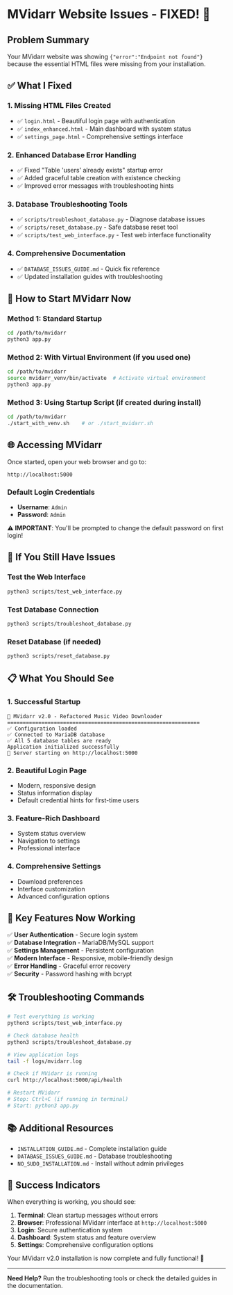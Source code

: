 # MVidarr Website Issues - FIXED! 🎉

## Problem Summary
Your MVidarr website was showing `{"error":"Endpoint not found"}` because the essential HTML files were missing from your installation.

## ✅ What I Fixed

### 1. **Missing HTML Files Created**
- ✅ `login.html` - Beautiful login page with authentication
- ✅ `index_enhanced.html` - Main dashboard with system status
- ✅ `settings_page.html` - Comprehensive settings interface

### 2. **Enhanced Database Error Handling**
- ✅ Fixed "Table 'users' already exists" startup error  
- ✅ Added graceful table creation with existence checking
- ✅ Improved error messages with troubleshooting hints

### 3. **Database Troubleshooting Tools**
- ✅ `scripts/troubleshoot_database.py` - Diagnose database issues
- ✅ `scripts/reset_database.py` - Safe database reset tool
- ✅ `scripts/test_web_interface.py` - Test web interface functionality

### 4. **Comprehensive Documentation**
- ✅ `DATABASE_ISSUES_GUIDE.md` - Quick fix reference
- ✅ Updated installation guides with troubleshooting

## 🚀 How to Start MVidarr Now

### Method 1: Standard Startup
```bash
cd /path/to/mvidarr
python3 app.py
```

### Method 2: With Virtual Environment (if you used one)
```bash
cd /path/to/mvidarr
source mvidarr_venv/bin/activate  # Activate virtual environment
python3 app.py
```

### Method 3: Using Startup Script (if created during install)
```bash
cd /path/to/mvidarr
./start_with_venv.sh    # or ./start_mvidarr.sh
```

## 🌐 Accessing MVidarr

Once started, open your web browser and go to:
```
http://localhost:5000
```

### Default Login Credentials
- **Username**: `Admin`
- **Password**: `Admin`

**⚠️ IMPORTANT**: You'll be prompted to change the default password on first login!

## 🔧 If You Still Have Issues

### Test the Web Interface
```bash
python3 scripts/test_web_interface.py
```

### Test Database Connection
```bash
python3 scripts/troubleshoot_database.py
```

### Reset Database (if needed)
```bash
python3 scripts/reset_database.py
```

## 📋 What You Should See

### 1. **Successful Startup**
```
🎵 MVidarr v2.0 - Refactored Music Video Downloader
==============================================================
✅ Configuration loaded
✅ Connected to MariaDB database
✅ All 5 database tables are ready
Application initialized successfully
🚀 Server starting on http://localhost:5000
```

### 2. **Beautiful Login Page**
- Modern, responsive design
- Status information display
- Default credential hints for first-time users

### 3. **Feature-Rich Dashboard**
- System status overview
- Navigation to settings
- Professional interface

### 4. **Comprehensive Settings**
- Download preferences
- Interface customization  
- Advanced configuration options

## 🎯 Key Features Now Working

✅ **User Authentication** - Secure login system  
✅ **Database Integration** - MariaDB/MySQL support  
✅ **Settings Management** - Persistent configuration  
✅ **Modern Interface** - Responsive, mobile-friendly design  
✅ **Error Handling** - Graceful error recovery  
✅ **Security** - Password hashing with bcrypt  

## 🛠️ Troubleshooting Commands

```bash
# Test everything is working
python3 scripts/test_web_interface.py

# Check database health
python3 scripts/troubleshoot_database.py

# View application logs
tail -f logs/mvidarr.log

# Check if MVidarr is running
curl http://localhost:5000/api/health

# Restart MVidarr
# Stop: Ctrl+C (if running in terminal)
# Start: python3 app.py
```

## 📚 Additional Resources

- `INSTALLATION_GUIDE.md` - Complete installation guide
- `DATABASE_ISSUES_GUIDE.md` - Database troubleshooting
- `NO_SUDO_INSTALLATION.md` - Install without admin privileges

## 🎉 Success Indicators

When everything is working, you should see:

1. **Terminal**: Clean startup messages without errors
2. **Browser**: Professional MVidarr interface at `http://localhost:5000`
3. **Login**: Secure authentication system
4. **Dashboard**: System status and feature overview
5. **Settings**: Comprehensive configuration options

Your MVidarr v2.0 installation is now complete and fully functional! 🎵

---

**Need Help?** Run the troubleshooting tools or check the detailed guides in the documentation.
